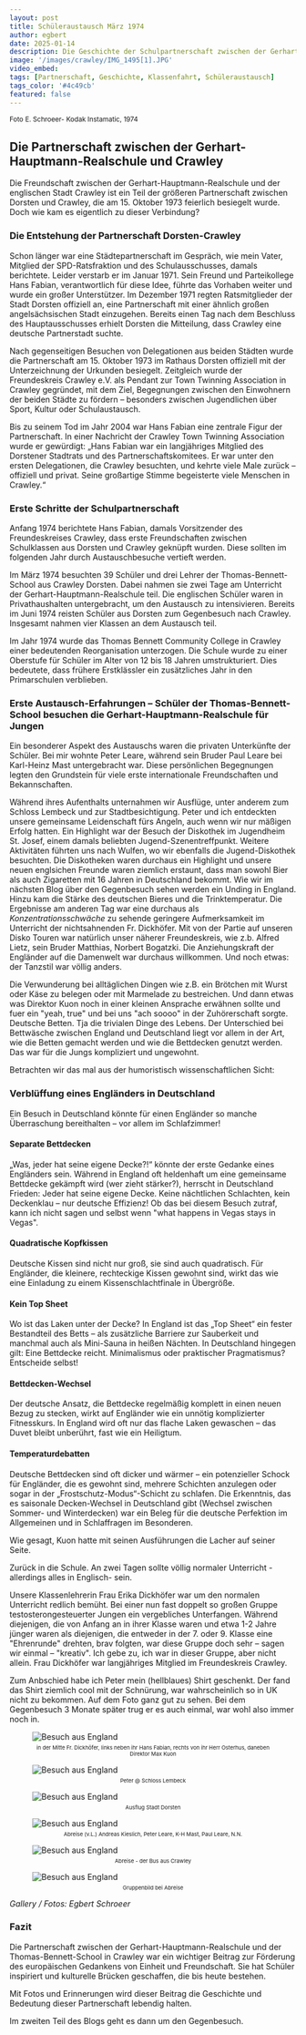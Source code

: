 ```yaml
---
layout: post
title: Schüleraustausch März 1974
author: egbert
date: 2025-01-14
description: Die Geschichte der Schulpartnerschaft zwischen der Gerhart-Hauptmann-Realschule in Dorsten und der Thomas-Bennett-School in Crawley, England.
image: '/images/crawley/IMG_1495[1].JPG'
video_embed: 
tags: [Partnerschaft, Geschichte, Klassenfahrt, Schüleraustausch]
tags_color: '#4c49cb'
featured: false
---
```


<small> Foto E. Schroeer- Kodak Instamatic, 1974 </small>


## Die Partnerschaft zwischen der Gerhart-Hauptmann-Realschule und Crawley

Die Freundschaft zwischen der Gerhart-Hauptmann-Realschule und der englischen Stadt Crawley ist ein Teil der größeren Partnerschaft zwischen Dorsten und Crawley, die am 15. Oktober 1973 feierlich besiegelt wurde. Doch wie kam es eigentlich zu dieser Verbindung?

### Die Entstehung der Partnerschaft Dorsten-Crawley

Schon länger war eine Städtepartnerschaft im Gespräch, wie mein Vater, Mitglied der SPD-Ratsfraktion und des Schulausschusses, damals berichtete. Leider verstarb er im Januar 1971. Sein Freund und Parteikollege Hans Fabian, verantwortlich für diese Idee, führte das Vorhaben weiter und wurde ein großer Unterstützer. Im Dezember 1971 regten Ratsmitglieder der Stadt Dorsten offiziell an, eine Partnerschaft mit einer ähnlich großen angelsächsischen Stadt einzugehen. Bereits einen Tag nach dem Beschluss des Hauptausschusses erhielt Dorsten die Mitteilung, dass Crawley eine deutsche Partnerstadt suchte.

Nach gegenseitigen Besuchen von Delegationen aus beiden Städten wurde die Partnerschaft am 15. Oktober 1973 im Rathaus Dorsten offiziell mit der Unterzeichnung der Urkunden besiegelt. Zeitgleich wurde der Freundeskreis Crawley e.V. als Pendant zur Town Twinning Association in Crawley gegründet, mit dem Ziel, Begegnungen zwischen den Einwohnern der beiden Städte zu fördern – besonders zwischen Jugendlichen über Sport, Kultur oder Schulaustausch.

Bis zu seinem Tod im Jahr 2004 war Hans Fabian eine zentrale Figur der Partnerschaft. In einer Nachricht der Crawley Town Twinning Association wurde er gewürdigt: „Hans Fabian war ein langjähriges Mitglied des Dorstener Stadtrats und des Partnerschaftskomitees. Er war unter den ersten Delegationen, die Crawley besuchten, und kehrte viele Male zurück – offiziell und privat. Seine großartige Stimme begeisterte viele Menschen in Crawley.“

### Erste Schritte der Schulpartnerschaft

Anfang 1974 berichtete Hans Fabian, damals Vorsitzender des Freundeskreises Crawley, dass erste Freundschaften zwischen Schulklassen aus Dorsten und Crawley geknüpft wurden. Diese sollten im folgenden Jahr durch Austauschbesuche vertieft werden.

Im März 1974 besuchten 39 Schüler und drei Lehrer der Thomas-Bennett-School aus Crawley Dorsten. Dabei nahmen sie zwei Tage am Unterricht der Gerhart-Hauptmann-Realschule teil. Die englischen Schüler waren in Privathaushalten untergebracht, um den Austausch zu intensivieren. Bereits im Juni 1974 reisten Schüler aus Dorsten zum Gegenbesuch nach Crawley. Insgesamt nahmen vier Klassen an dem Austausch teil.

Im Jahr 1974 wurde das Thomas Bennett Community College in Crawley einer bedeutenden Reorganisation unterzogen. Die Schule wurde zu einer Oberstufe für Schüler im Alter von 12 bis 18 Jahren umstrukturiert. Dies bedeutete, dass frühere Erstklässler ein zusätzliches Jahr in den Primarschulen verblieben.

### Erste Austausch-Erfahrungen – Schüler der Thomas-Bennett-School besuchen die Gerhart-Hauptmann-Realschule für Jungen

Ein besonderer Aspekt des Austauschs waren die privaten Unterkünfte der Schüler. Bei mir wohnte Peter Leare, während sein Bruder Paul Leare bei Karl-Heinz Mast untergebracht war. Diese persönlichen Begegnungen legten den Grundstein für viele erste internationale Freundschaften und Bekannschaften.

Während ihres Aufenthalts unternahmen wir Ausflüge, unter anderem zum Schloss Lembeck und zur Stadtbesichtigung. Peter und ich entdeckten unsere gemeinsame Leidenschaft fürs Angeln, auch wenn wir nur mäßigen Erfolg hatten. Ein Highlight war der Besuch der Diskothek im Jugendheim St. Josef, einem damals beliebten Jugend-Szenentreffpunkt. Weitere Aktivitäten führten uns nach Wulfen, wo wir ebenfalls die Jugend-Diskothek besuchten.
Die Diskotheken waren durchaus ein Highlight und unsere neuen englsichen Freunde waren ziemlich erstaunt, dass man sowohl Bier als auch Zigaretten mit 16 Jahren in Deutschland bekommt.
Wie wir im nächsten Blog über den Gegenbesuch sehen werden ein Unding in England. Hinzu kam die Stärke des deutschen Bieres und die Trinktemperatur.
Die Ergebnisse am anderen Tag war eine durchaus als *Konzentrationsschwäche* zu sehende geringere Aufmerksamkeit im Unterricht der nichtsahnenden Fr. Dickhöfer.
Mit von der Partie auf unseren Disko Touren war natürlich unser näherer Freundeskreis, wie z.b. Alfred Lietz, sein Bruder Matthias, Norbert Bogatzki.
Die Anziehungskraft der Engländer auf die Damenwelt war durchaus willkommen.
Und noch etwas: der Tanzstil war völlig anders.

Die Verwunderung bei alltäglichen Dingen wie z.B. ein Brötchen mit Wurst oder Käse zu belegen oder mit Marmelade zu bestreichen. 
Und dann etwas was Direktor Kuon noch in einer kleinen Ansprache erwähnen sollte und fuer ein "yeah, true" und bei uns "ach soooo" in der Zuhörerschaft sorgte.
Deutsche Betten. Tja die trivialen Dinge des Lebens.
Der Unterschied bei Bettwäsche zwischen England und Deutschland liegt vor allem in der Art, wie die Betten gemacht werden und wie die Bettdecken genutzt werden.
Das war für die Jungs kompliziert und ungewohnt.

Betrachten wir das mal aus der humoristisch wissenschaftlichen Sicht:

### Verblüffung eines Engländers in Deutschland

Ein Besuch in Deutschland könnte für einen Engländer so manche Überraschung bereithalten – vor allem im Schlafzimmer!

#### Separate Bettdecken  
„Was, jeder hat seine eigene Decke?!“ könnte der erste Gedanke eines Engländers sein. Während in England oft heldenhaft um eine gemeinsame Bettdecke gekämpft wird (wer zieht stärker?), herrscht in Deutschland Frieden: Jeder hat seine eigene Decke. Keine nächtlichen Schlachten, kein Deckenklau – nur deutsche Effizienz!
Ob das bei diesem Besuch zutraf, kann ich nicht sagen und selbst wenn "what happens in Vegas stays in Vegas".

#### Quadratische Kopfkissen  
Deutsche Kissen sind nicht nur groß, sie sind auch quadratisch. Für Engländer, die kleinere, rechteckige Kissen gewohnt sind, wirkt das wie eine Einladung zu einem Kissenschlachtfinale in Übergröße.

#### Kein Top Sheet  
Wo ist das Laken unter der Decke? In England ist das „Top Sheet“ ein fester Bestandteil des Betts – als zusätzliche Barriere zur Sauberkeit und manchmal auch als Mini-Sauna in heißen Nächten. In Deutschland hingegen gilt: Eine Bettdecke reicht. Minimalismus oder praktischer Pragmatismus? Entscheide selbst!

#### Bettdecken-Wechsel  
Der deutsche Ansatz, die Bettdecke regelmäßig komplett in einen neuen Bezug zu stecken, wirkt auf Engländer wie ein unnötig komplizierter Fitnesskurs. In England wird oft nur das flache Laken gewaschen – das Duvet bleibt unberührt, fast wie ein Heiligtum.

#### Temperaturdebatten
Deutsche Bettdecken sind oft dicker und wärmer – ein potenzieller Schock für Engländer, die es gewohnt sind, mehrere Schichten anzulegen oder sogar in der „Frostschutz-Modus“-Schicht zu schlafen.
Die Erkenntnis, das es saisonale Decken-Wechsel in Deutschland gibt (Wechsel zwischen Sommer- und Winterdecken) war ein Beleg für die deutsche Perfektion im Allgemeinen und in Schlaffragen im Besonderen.

Wie gesagt, Kuon hatte mit seinen Ausführungen die Lacher auf seiner Seite.

Zurück in die Schule. An zwei Tagen sollte völlig normaler Unterricht - allerdings alles in Englisch- sein.

Unsere Klassenlehrerin Frau Erika Dickhöfer war um den normalen Unterricht redlich bemüht. Bei einer nun fast doppelt so großen Gruppe testosterongesteuerter Jungen ein vergebliches Unterfangen. Während diejenigen, die von Anfang an in ihrer Klasse waren und etwa 1-2 Jahre jünger waren als diejenigen, die entweder in der 7. oder 9. Klasse eine "Ehrenrunde" drehten, brav folgten, war diese Gruppe doch sehr – sagen wir einmal – "kreativ". Ich gebe zu, ich war in dieser Gruppe, aber nicht allein.
Frau Dickhöfer war langjähriges Mitglied im Freundeskreis Crawley.

Zum Anbschied habe ich Peter mein (hellblaues) Shirt geschenkt. Der fand das Shirt ziemlich cool mit der Schnürung, war wahrscheinlich so in UK nicht zu bekommen. Auf dem Foto ganz gut zu sehen.
Bei dem Gegenbesuch 3 Monate später trug er es auch einmal, war wohl also immer noch in.

<div class="gallery-box">
  <div class="gallery gallery--post">
    <figure>
      <img src="/images/Crawley/IMG_1531[1] edited.JPG" loading="lazy" alt="Besuch aus England">
      <figcaption style="text-align: center; font-size: 0.8em; margin-top: 5px;"><small>in der Mitte Fr. Dickhöfer, links neben ihr Hans Fabian, rechts von ihr Herr Osterhus, daneben Direktor Max Kuon</small></figcaption>
    </figure>
    <figure>
      <img src="/images/Crawley/IMG_1524[1] edited.jpg" loading="lazy" alt="Besuch aus England">
      <figcaption style="text-align: center; font-size: 0.8em; margin-top: 5px;"><small>Peter @ Schloss Lembeck</small></figcaption>
    </figure>
    <figure>
      <img src="/images/Crawley/IMG_1526[1] edited.JPG" loading="lazy" alt="Besuch aus England">
      <figcaption style="text-align: center; font-size: 0.8em; margin-top: 5px;"><small>Ausflug Stadt Dorsten</small></figcaption>
    </figure>
    <figure>
      <img src="/images/Crawley/IMG_1494[1] edited.jpg" loading="lazy" alt="Besuch aus England">
      <figcaption style="text-align: center; font-size: 0.8em; margin-top: 5px;"><small>Abreise (v.L.) Andreas Kieslich, Peter Leare, K-H Mast, Paul Leare, N.N.</small></figcaption>
    </figure>
    <figure>
      <img src="/images/Crawley/IMG_1495[1].JPG" loading="lazy" alt="Besuch aus England">
      <figcaption style="text-align: center; font-size: 0.8em; margin-top: 5px;"><small>Abreise - der Bus aus Crawley</small></figcaption>
    </figure>
    <figure>
      <img src="/images/Crawley/IMG_1530[1] edited.jpg" loading="lazy" alt="Besuch aus England">
      <figcaption style="text-align: center; font-size: 0.8em; margin-top: 5px;"><small>Gruppenbild bei Abreise</small></figcaption>
    </figure>
  </div>
  <em>Gallery / <a target="_blank">Fotos: Egbert Schroeer</a></em>
</div>



### Fazit

Die Partnerschaft zwischen der Gerhart-Hauptmann-Realschule und der Thomas-Bennett-School in Crawley war ein wichtiger Beitrag zur Förderung des europäischen Gedankens von Einheit und Freundschaft. Sie hat Schüler inspiriert und kulturelle Brücken geschaffen, die bis heute bestehen.

Mit Fotos und Erinnerungen wird dieser Beitrag die Geschichte und Bedeutung dieser Partnerschaft lebendig halten.

Im zweiten Teil des Blogs geht es dann um den Gegenbesuch.
